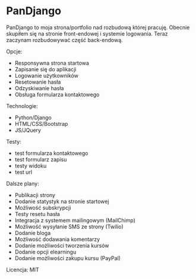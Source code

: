 # PanDjango

PanDjango to moja strona/portfolio nad rozbudową której pracuję.
Obecnie skupiłem się na stronie front-endowej i systemie logowania.
Teraz zaczynam rozbudowywać część back-endową.

Opcje:
- Responsywna strona startowa
- Zapisanie się do aplikacji
- Logowanie użytkowników
- Resetowanie hasła
- Odzyskiwanie hasła
- Obsługa formularza kontaktowego

Technologie:
- Python/Django
- HTML/CSS/Bootstrap
- JS/JQuery

Testy:
- test formularza kontaktowego
- test formularz zapisu
- testy widoku
- test url

Dalsze plany:
- Publikacji strony
- Dodanie statystyk na stronie startowej
- Możliwość subskrypcji
- Testy resetu hasła
- Integracja z systemem mailingowym (MailChimp)
- Możliwość wysyłanie SMS ze strony (Twilio)
- Dodanie bloga
- Możliwość dodawania komentarzy
- Dodanie możliwości tworzenia kursów
- Dodanie opcji elearningu
- Dodanie możliwości zakupu kursu (PayPal)

Licencja: MIT
